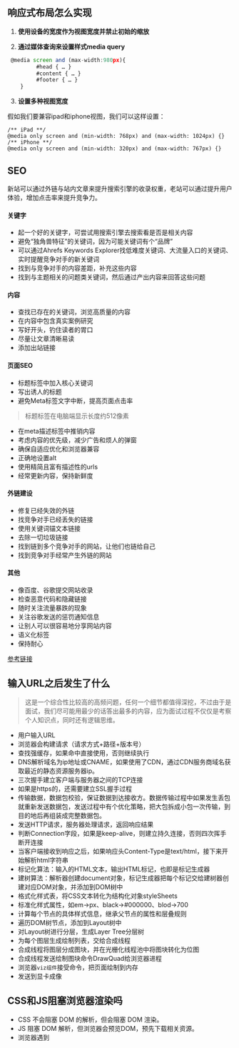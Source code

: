 
## 响应式布局怎么实现
  
  1. **使用设备的宽度作为视图宽度并禁止初始的缩放**
  
  > <meta name="viewport" content="width=device-width, initial-scale=1, maximum-scale=1, user-scalable=no">
  
  2. **通过媒体查询来设置样式media query**
  
  ```javascript
   @media screen and (max-width:980px){
           #head { … }
           #content { … }
           #footer { … }
      }
  ```
  
  
  3. **‌设置多种视图宽度**
  
  假如我们要兼容ipad和iphone视图，我们可以这样设置：
  
  ```
  /** iPad **/
  @media only screen and (min-width: 768px) and (max-width: 1024px) {}
  /** iPhone **/
  @media only screen and (min-width: 320px) and (max-width: 767px) {}
  ```
## SEO

新站可以通过外链与站内文章来提升搜索引擎的收录权重，老站可以通过提升用户体验，增加点击率来提升竞争力。

#### 关键字
- 起一个好的关键字，可尝试用搜索引擎去搜索看是否是相关内容
- 避免“独角兽特征”的关键词，因为可能关键词有个“品牌”
- 可以通过Ahrefs Keywords Explorer找低难度关键词、大流量入口的关键词、实时提醒竞争对手的新关键词
- 找到与竞争对手的内容差距，补充这些内容
- 找到与主题相关的问题类关键词，然后通过产出内容来回答这些问题

#### 内容

- 查找已存在的关键词，浏览高质量的内容
- 在内容中包含真实案例研究
- 写好开头，钓住读者的胃口
- 尽量让文章清晰易读
- 添加出站链接

#### 页面SEO

- 标题标签中加入核心关键词
- 写出诱人的标题
- 避免Meta标签文字中断，提高页面点击率
> 标题标签在电脑端显示长度约512像素
- 在meta描述标签中推销内容
- 考虑内容的优先级，减少广告和烦人的弹窗
- 确保自适应优化和浏览器兼容
- 正确地设置alt
- 使用精简且富有描述性的urls
- 经常更新内容，保持新鲜度

#### 外链建设

- 修复已经失效的外链
- 找竞争对手已经丢失的链接
- 使用关键词锚文本链接
- 去除一切垃圾链接
- 找到链到多个竞争对手的网站，让他们也链给自己
- 找到竞争对手经常产生外链的网站

#### 其他

- 像百度、谷歌提交网站收录
- 检查恶意代码和隐藏链接
- 随时关注流量暴跌的现象
- 关注谷歌发送的惩罚通知信息
- 让别人可以很容易地分享网站内容
- 语义化标签
- 保持耐心

[参考链接](https://ahrefs.com/blog/zh/seo-tips/)

## 输入URL之后发生了什么

> 这是一个综合性比较高的高频问题，任何一个细节都值得深挖，不过由于是面试，我们尽可能用最少的话答出最多的内容，应为面试过程不仅仅是考察个人知识点，同时还有逻辑思维。

- 用户输入URL
- 浏览器会构建请求（请求方式+路径+版本号）
- 查找强缓存，如果命中直接使用，否则继续执行
- DNS解析域名为ip地址或CNAME，如果使用了CDN，通过CDN服务商域名获取最近的静态资源服务器ip。
- 三次握手建立客户端与服务器之间的TCP连接
- 如果是https的，还需要建立SSL握手过程
- 传输数据，数据包校验，保证数据到达接收方。数据传输过程中如果发生丢包就重新发送数据包，发送过程中有个优化策略，把大包拆成小包一次传输，到目的地后再组装成完整数据包。
- 发送HTTP请求，服务器处理请求，返回响应结果
- 判断Connection字段，如果是keep-alive，则建立持久连接，否则四次挥手断开连接
- 当客户端接收到响应之后，如果响应头Content-Type是text/html，接下来开始解析html字符串
- 标记化算法：输入的HTML文本，输出HTML标记，也即是标记生成器
- 建树算法：解析器创建document对象，标记生成器把每个标记交给建树器创建对应DOM对象，并添加到DOM树中
- 格式化样式表，将CSS文本转化为结构化对象styleSheets
- 标准化样式属性，如em->px、black->#000000、blod->700
- 计算每个节点的具体样式信息，继承父节点的属性和层叠规则
- 遍历DOM树节点，添加到Layout树中
- 对Layout树进行分层，生成Layer Tree分层树
- 为每个图层生成绘制列表，交给合成线程
- 合成线程将图层分成图块，并在光栅化线程池中将图块转化为位图
- 合成线程发送绘制图块命令DrawQuad给浏览器进程
- 浏览器`viz组件`接受命令，把页面绘制到内存
- 发送到显卡成像

## CSS和JS阻塞浏览器渲染吗

- CSS 不会阻塞 DOM 的解析，但会阻塞 DOM 渲染。
- JS 阻塞 DOM 解析，但浏览器会预览DOM，预先下载相关资源。
- 浏览器遇到 <script>且没有defer或async属性的 标签时，会触发页面渲染，因而如果前面CSS资源尚未加载完毕时，浏览器会等待它加载完毕在执行脚本。

## 回流和重绘

**回流**：

当DOM结构发生改变或者引发DOM几何尺寸变化的时候，会发生回流的过程。

盒子模型属性、定位属性、文字结构等等。

**重绘**

DOM样式发生了改变，几何属性没有改变，触发重绘。

background、color、box-shadow等等。


**那么如何避免重绘和回流?**

使用transform和opacity不会触发回流和重绘，会获得GPU加速。


## 移动端适配


## 移动端300ms延迟原因及解决方案

早起，iphone在提供了单击和双击缩放的功能，为了方便浏览器判断，就加了300ms的延迟。

**解决1**：

更改默认的视口宽度，设置这个标签，浏览器默认开发者已经做了适配，就禁用双击缩放和300ms延迟，

```<meta name="viewport" content="width=device-width">```

**解决2**：

faskclick https://github.com/ftlabs/fastclick

原理: 在检测到touchend事件的时候，会通过DOM自定义事件立即出发模拟一个click事件，并把浏览器在300ms之后真正的click事件阻止掉

缺点: 脚本相对较大, 不建议使用
